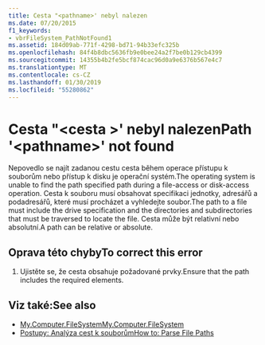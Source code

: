 ```yaml
---
title: Cesta "<pathname>' nebyl nalezen
ms.date: 07/20/2015
f1_keywords:
- vbrFileSystem_PathNotFound1
ms.assetid: 184d09ab-771f-4298-bd71-94b33efc325b
ms.openlocfilehash: 84f4b8dbc5636fb9e0bee24a2f7be0b129cb4399
ms.sourcegitcommit: 14355b4b2fe5bcf874cac96d0a9e6376b567e4c7
ms.translationtype: MT
ms.contentlocale: cs-CZ
ms.lasthandoff: 01/30/2019
ms.locfileid: "55280862"
---
```

# <a name="path-pathname-not-found"></a><span data-ttu-id="09393-102">Cesta "\<cesta >' nebyl nalezen</span><span class="sxs-lookup"><span data-stu-id="09393-102">Path '\<pathname>' not found</span></span>
<span data-ttu-id="09393-103">Nepovedlo se najít zadanou cestu cesta během operace přístupu k souborům nebo přístup k disku je operační systém.</span><span class="sxs-lookup"><span data-stu-id="09393-103">The operating system is unable to find the path specified path during a file-access or disk-access operation.</span></span> <span data-ttu-id="09393-104">Cesta k souboru musí obsahovat specifikaci jednotky, adresářů a podadresářů, které musí procházet a vyhledejte soubor.</span><span class="sxs-lookup"><span data-stu-id="09393-104">The path to a file must include the drive specification and the directories and subdirectories that must be traversed to locate the file.</span></span> <span data-ttu-id="09393-105">Cesta může být relativní nebo absolutní.</span><span class="sxs-lookup"><span data-stu-id="09393-105">A path can be relative or absolute.</span></span>  
  
## <a name="to-correct-this-error"></a><span data-ttu-id="09393-106">Oprava této chyby</span><span class="sxs-lookup"><span data-stu-id="09393-106">To correct this error</span></span>  
  
1.  <span data-ttu-id="09393-107">Ujistěte se, že cesta obsahuje požadované prvky.</span><span class="sxs-lookup"><span data-stu-id="09393-107">Ensure that the path includes the required elements.</span></span>  
  
## <a name="see-also"></a><span data-ttu-id="09393-108">Viz také:</span><span class="sxs-lookup"><span data-stu-id="09393-108">See also</span></span>
- [<span data-ttu-id="09393-109">My.Computer.FileSystem</span><span class="sxs-lookup"><span data-stu-id="09393-109">My.Computer.FileSystem</span></span>](xref:Microsoft.VisualBasic.FileIO.FileSystem)
- [<span data-ttu-id="09393-110">Postupy: Analýza cest k souborům</span><span class="sxs-lookup"><span data-stu-id="09393-110">How to: Parse File Paths</span></span>](../../visual-basic/developing-apps/programming/drives-directories-files/how-to-parse-file-paths.md)
